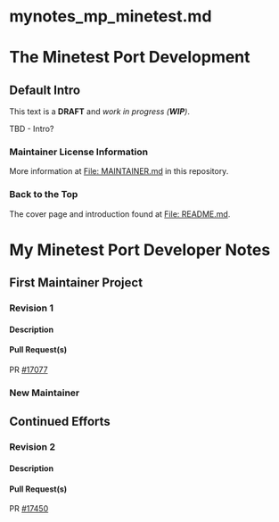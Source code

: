 mynotes_mp_minetest.md
======================

# The Minetest Port Development
## Default Intro

This text is a **DRAFT** and _work in progress (**WIP**)_.

TBD - Intro?

### Maintainer License Information

More information at [File: MAINTAINER.md](MAINTAINER.md) in this repository.

### Back to the Top

The cover page and introduction found at [File: README.md](README.md).


# My Minetest Port Developer Notes

## First Maintainer Project
### Revision 1
#### Description

#### Pull Request(s)

PR [#17077](https://github.com/macports/macports-ports/pull/17077)

### New Maintainer


## Continued Efforts
### Revision 2
#### Description

#### Pull Request(s)

PR [#17450](https://github.com/macports/macports-ports/pull/17450)
